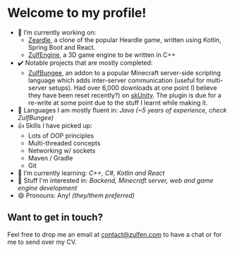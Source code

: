 # Welcome to my profile! 

- 🔭 I’m currently working on:
  - [Zeardle](https://github.com/orgs/zeardle/repositories), a clone of the popular Heardle game, written using Kotlin, Spring Boot and React.
  - [ZulfEngine](https://github.com/Zulfen/ZulfEnginePlusPlus), a 3D game engine to be written in C++
- ✔️ Notable projects that are mostly completed:
  - [ZulfBungee](https://github.com/Zulfen/ZulfBungee), an addon to a popular Minecraft server-side scripting language which adds inter-server communication (useful for multi-server setups). Had over 6,000 downloads at one point (I believe they have been reset recently?) on [skUnity](https://forums.skunity.com/resources/zulfbungee.1474/). The plugin is due for a re-write at some point due to the stuff I learnt while making it.
- 📗 Languages I am mostly fluent in: *Java (~5 years of experience, check ZulfBungee)*
- 👍 Skills I have picked up:
    - Lots of OOP principles
    - Multi-threaded concepts
    - Networking w/ sockets
    - Maven / Gradle
    - Git
- 🌱 I’m currently learning: *C++, C#, Kotlin and React*
- 🤔 Stuff I'm interested in: *Backend, Minecraft server, web and game engine development*
- 😄 Pronouns: Any! *(they/them preferred)*

## Want to get in touch?
Feel free to drop me an email at contact@zulfen.com to have a chat or for me to send over my CV.

